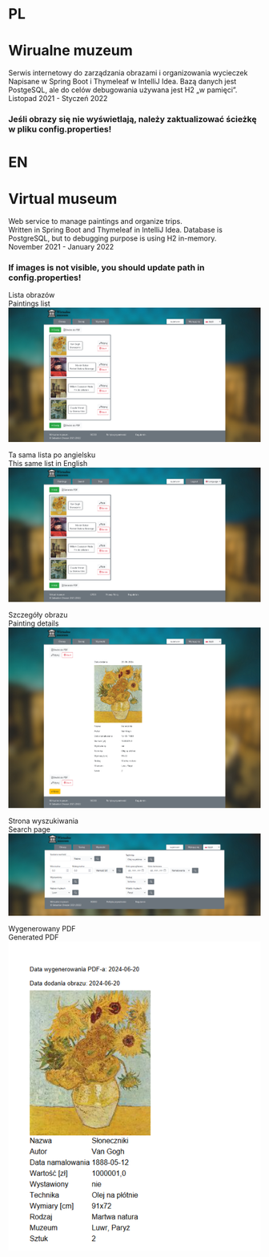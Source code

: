 # PL

# Wirualne muzeum

Serwis internetowy do zarządzania obrazami i organizowania wycieczek<br/>
Napisane w Spring Boot i Thymeleaf w IntelliJ Idea.
Bazą danych jest PostgeSQL, ale do celów debugowania używana jest H2 „w pamięci”.<br/>
Listopad 2021 - Styczeń 2022

### Jeśli obrazy się nie wyświetlają, należy zaktualizować ścieżkę w pliku config.properties!

# EN

# Virtual museum

Web service to manage paintings and organize trips.<br/> Written in Spring Boot and Thymeleaf in IntelliJ Idea.
Database is PostgreSQL, but to debugging purpose is using H2 in-memory.<br/>
November 2021 - January 2022

### If images is not visible, you should update path in config.properties!

Lista obrazów<br/>
Paintings list<br/>
![img.png](readme/img.png)

Ta sama lista po angielsku<br/>
This same list in English<br/>
![img_3.png](readme/img_3.png)

Szczegóły obrazu<br/>
Painting details<br/>
![img_1.png](readme/img_1.png)

Strona wyszukiwania<br/>
Search page<br/>
![img_2.png](readme/img_2.png)

Wygenerowany PDF<br/>
Generated PDF<br/>
![img_4.png](readme/img_4.png)